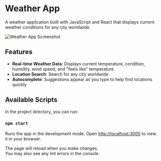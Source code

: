 # Weather App

A weather application built with JavaScript and React that displays current weather conditions for any city worldwide.

![Weather App Screenshot](/Users/hasan/Downloads/Untitled.png)

## Features

- **Real-time Weather Data**: Displays current temperature, condition, humidity, wind speed, and "feels like" temperature
- **Location Search**: Search for any city worldwide
- **Autocomplete**: Suggestions appear as you type to help find locations quickly

## Available Scripts

In the project directory, you can run:

### `npm start`

Runs the app in the development mode.
Open [http://localhost:3000](http://localhost:3000) to view it in your browser.

The page will reload when you make changes.\
You may also see any lint errors in the console.